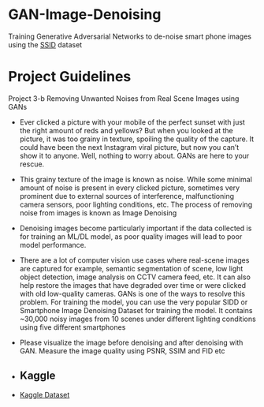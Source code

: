 # GAN-Image-Denoising
Training Generative Adversarial Networks to de-noise smart phone images using the [SSID](https://abdokamel.github.io/sidd/) dataset


# Project Guidelines

Project 3-b Removing Unwanted Noises from Real Scene Images using GANs

- Ever clicked a picture with your mobile of the perfect sunset with just the right amount of reds and yellows? But when you looked at the picture, it was too grainy in texture, spoiling the quality of the capture. It could have been the next Instagram viral picture, but now you can’t show it to anyone. Well, nothing to worry about. GANs are here to your rescue.
- This grainy texture of the image is known as noise. While some minimal amount of noise is present in every clicked picture, sometimes very prominent due to external sources of interference, malfunctioning camera sensors, poor lighting conditions, etc. The process of removing noise from images is known as Image Denoising

- Denoising images become particularly important if the data collected is for training an ML/DL model, as poor quality images will lead to poor model performance.
- There are a lot of computer vision use cases where real-scene images are captured for example, semantic segmentation of scene, low light object detection, image analysis on CCTV camera feed, etc. It can also help restore the images that have degraded over time or were clicked with old low-quality cameras. GANs is one of the ways to resolve this problem. For training the model, you can use the very popular SIDD or Smartphone Image Denoising Dataset for training the model. It contains ~30,000 noisy images from 10 scenes under different lighting conditions using five different smartphones

- Please visualize the image before denoising and after denoising with GAN. Measure the image quality using PSNR, SSIM and FID etc

- ## Kaggle
- [Kaggle Dataset](https://www.kaggle.com/datasets/rajat95gupta/smartphone-image-denoising-dataset)
